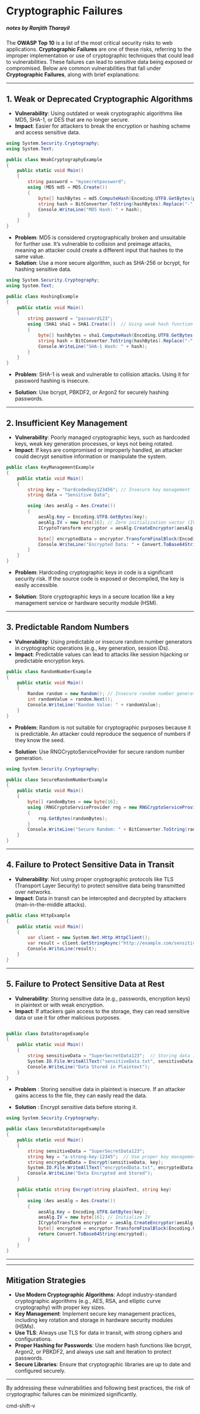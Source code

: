 #  Cryptographic Failures

##### notes by Ranjith Tharayil 

The **OWASP Top 10** is a list of the most critical security risks to web applications. **Cryptographic Failures** are one of these risks, referring to the improper implementation or use of cryptographic techniques that could lead to vulnerabilities. These failures can lead to sensitive data being exposed or compromised. Below are common vulnerabilities that fall under **Cryptographic Failures**, along with brief explanations:

---

## 1. Weak or Deprecated Cryptographic Algorithms
- **Vulnerability**: Using outdated or weak cryptographic algorithms like MD5, SHA-1, or DES that are no longer secure.
- **Impact**: Easier for attackers to break the encryption or hashing scheme and access sensitive data.



```csharp
using System.Security.Cryptography;
using System.Text;

public class WeakCryptographyExample
{
    public static void Main()
    {
        string password = "mysecretpassword";
        using (MD5 md5 = MD5.Create())
        {
            byte[] hashBytes = md5.ComputeHash(Encoding.UTF8.GetBytes(password));
            string hash = BitConverter.ToString(hashBytes).Replace("-", "").ToLower();
            Console.WriteLine("MD5 Hash: " + hash);
        }
    }
}

```


- **Problem**: MD5 is considered cryptographically broken and unsuitable for further use. It’s vulnerable to collision and preimage attacks, meaning an attacker could create a different input that hashes to the same value.
- **Solution**: Use a more secure algorithm, such as SHA-256 or bcrypt, for hashing sensitive data.
```csharp
using System.Security.Cryptography;
using System.Text;

public class HashingExample
{
    public static void Main()
    {
        string password = "password123";
        using (SHA1 sha1 = SHA1.Create())  // Using weak hash function (SHA-1)
        {
            byte[] hashBytes = sha1.ComputeHash(Encoding.UTF8.GetBytes(password));
            string hash = BitConverter.ToString(hashBytes).Replace("-", "").ToLower();
            Console.WriteLine("SHA-1 Hash: " + hash);
        }
    }
}
```

- **Problem**: SHA-1 is weak and vulnerable to collision attacks. Using it for password hashing is insecure.

- **Solution**: Use bcrypt, PBKDF2, or Argon2 for securely hashing passwords.

---

## 2. Insufficient Key Management
- **Vulnerability**: Poorly managed cryptographic keys, such as hardcoded keys, weak key generation processes, or keys not being rotated.
- **Impact**: If keys are compromised or improperly handled, an attacker could decrypt sensitive information or manipulate the system.

```csharp
public class KeyManagementExample
{
    public static void Main()
    {
        string key = "hardcodedkey123456"; // Insecure key management
        string data = "Sensitive Data";

        using (Aes aesAlg = Aes.Create())
        {
            aesAlg.Key = Encoding.UTF8.GetBytes(key);
            aesAlg.IV = new byte[16]; // Zero initialization vector (IV)
            ICryptoTransform encryptor = aesAlg.CreateEncryptor(aesAlg.Key, aesAlg.IV);

            byte[] encryptedData = encryptor.TransformFinalBlock(Encoding.UTF8.GetBytes(data), 0, data.Length);
            Console.WriteLine("Encrypted Data: " + Convert.ToBase64String(encryptedData));
        }
    }
}


```
- **Problem**: Hardcoding cryptographic keys in code is a significant security risk. If the source code is exposed or decompiled, the key is easily accessible.

- **Solution**: Store cryptographic keys in a secure location like a key management service or hardware security module (HSM).
---

## 3. Predictable Random Numbers
- **Vulnerability**: Using predictable or insecure random number generators in cryptographic operations (e.g., key generation, session IDs).
- **Impact**: Predictable values can lead to attacks like session hijacking or predictable encryption keys.

```csharp
public class RandomNumberExample
{
    public static void Main()
    {
        Random random = new Random(); // Insecure random number generator
        int randomValue = random.Next();
        Console.WriteLine("Random Value: " + randomValue);
    }
}
```

- **Problem**: Random is not suitable for cryptographic purposes because it is predictable. An attacker could reproduce the sequence of numbers if they know the seed.

- **Solution**: Use RNGCryptoServiceProvider for secure random number generation.

```csharp
using System.Security.Cryptography;

public class SecureRandomNumberExample
{
    public static void Main()
    {
        byte[] randomBytes = new byte[16];
        using (RNGCryptoServiceProvider rng = new RNGCryptoServiceProvider())
        {
            rng.GetBytes(randomBytes);
        }
        Console.WriteLine("Secure Random: " + BitConverter.ToString(randomBytes));
    }
}
```

---

## 4. Failure to Protect Sensitive Data in Transit
- **Vulnerability**: Not using proper cryptographic protocols like TLS (Transport Layer Security) to protect sensitive data being transmitted over networks.
- **Impact**: Data in transit can be intercepted and decrypted by attackers (man-in-the-middle attacks).

```csharp
public class HttpExample
{
    public static void Main()
    {
        var client = new System.Net.Http.HttpClient();
        var result = client.GetStringAsync("http://example.com/sensitive").Result;  // Insecure transmission
        Console.WriteLine(result);
    }
}
```


---

## 5. Failure to Protect Sensitive Data at Rest
- **Vulnerability**: Storing sensitive data (e.g., passwords, encryption keys) in plaintext or with weak encryption.
- **Impact**: If attackers gain access to the storage, they can read sensitive data or use it for other malicious purposes.

```csharp

public class DataStorageExample
{
    public static void Main()
    {
        string sensitiveData = "SuperSecretData123";  // Storing data in plaintext
        System.IO.File.WriteAllText("sensitiveData.txt", sensitiveData);  // Plaintext storage
        Console.WriteLine("Data Stored in Plaintext");
    }
}

```
- **Problem** : Storing sensitive data in plaintext is insecure. If an attacker gains access to the file, they can easily read the data.

- **Solution** : Encrypt sensitive data before storing it.

```csharp
using System.Security.Cryptography;

public class SecureDataStorageExample
{
    public static void Main()
    {
        string sensitiveData = "SuperSecretData123";
        string key = "a-strong-key-12345";  // Use proper key management
        string encryptedData = Encrypt(sensitiveData, key);
        System.IO.File.WriteAllText("encryptedData.txt", encryptedData);
        Console.WriteLine("Data Encrypted and Stored");
    }

    public static string Encrypt(string plainText, string key)
    {
        using (Aes aesAlg = Aes.Create())
        {
            aesAlg.Key = Encoding.UTF8.GetBytes(key);
            aesAlg.IV = new byte[16]; // Initialize IV
            ICryptoTransform encryptor = aesAlg.CreateEncryptor(aesAlg.Key, aesAlg.IV);
            byte[] encrypted = encryptor.TransformFinalBlock(Encoding.UTF8.GetBytes(plainText), 0, plainText.Length);
            return Convert.ToBase64String(encrypted);
        }
    }
}
```

---



---

## Mitigation Strategies

- **Use Modern Cryptographic Algorithms**: Adopt industry-standard cryptographic algorithms (e.g., AES, RSA, and elliptic curve cryptography) with proper key sizes.
- **Key Management**: Implement secure key management practices, including key rotation and storage in hardware security modules (HSMs).
- **Use TLS**: Always use TLS for data in transit, with strong ciphers and configurations.
- **Proper Hashing for Passwords**: Use modern hash functions like bcrypt, Argon2, or PBKDF2, and always use salt and iteration to protect passwords.
- **Secure Libraries**: Ensure that cryptographic libraries are up to date and configured securely.

---

By addressing these vulnerabilities and following best practices, the risk of cryptographic failures can be minimized significantly.



cmd-shift-v 